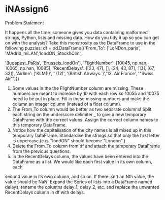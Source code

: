 # iNAssign6

Problem Statement

It happens all the time: someone gives you data containing malformed strings,
Python, lists and missing data. How do you tidy it up so you can get on with the
analysis?
Take this monstrosity as the DataFrame to use in the following puzzles:
df = pd.DataFrame({'From_To': ['LoNDon_paris', 'MAdrid_miLAN','londON_StockhOlm',

'Budapest_PaRis', 'Brussels_londOn'],
'FlightNumber': [10045, np.nan, 10065, np.nan, 10085],
'RecentDelays': [[23, 47], [], [24, 43, 87], [13], [67, 32]],
'Airline': ['KLM(!)', '<Air France> (12)', '(British Airways. )','12. Air France', '"Swiss Air"']})

1. Some values in the the FlightNumber column are missing. These numbers are
meant to increase by 10 with each row so 10055 and 10075 need to be put in
place. Fill in these missing numbers and make the column an integer column
(instead of a float column).
2. The From_To column would be better as two separate columns! Split each
string on the underscore delimiter _ to give a new temporary DataFrame with
the correct values. Assign the correct column names to this temporary
DataFrame.
3. Notice how the capitalisation of the city names is all mixed up in this
temporary DataFrame. Standardise the strings so that only the first letter is
uppercase (e.g. "londON" should become "London".)
4. Delete the From_To column from df and attach the temporary DataFrame
from the previous questions.
5. In the RecentDelays column, the values have been entered into the
DataFrame as a list. We would like each first value in its own column, each

second value in its own column, and so on. If there isn't an Nth value, the value
should be NaN.
Expand the Series of lists into a DataFrame named delays, rename the columns
delay_1, delay_2, etc. and replace the unwanted RecentDelays column in df
with delays.
